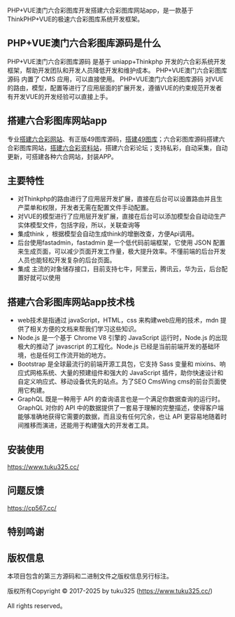 PHP+VUE澳门六合彩图库开发搭建六合彩图库网站app，是一款基于ThinkPHP+VUE的极速六合彩图库系统开发框架。

## PHP+VUE澳门六合彩图库源码是什么
PHP+VUE澳门六合彩图库源码 是基于 uniapp+Thinkphp 开发的六合彩系统开发框架，帮助开发团队和开发人员降低开发和维护成本。 PHP+VUE澳门六合彩图库源码 内置了 CMS 应用，可以直接使用。 PHP+VUE澳门六合彩图库源码 对VUE的路由，模型，配置等进行了应用层面的扩展开发，遵循VUE的约束规范开发者有开发VUE的开发经验可以直接上手。

## 搭建六合彩图库网站app
专业[搭建六合彩网站](https://www.tuku325.cc/?cate=7)、有正版49图库源码，[搭建49图库](https://www.tuku325.cc/?cate=3)；六合彩图库源码搭建六合彩图库网站，[搭建六合彩资料站](https://www.tuku325.cc/?tags=274)，搭建六合彩论坛；支持私彩，自动采集，自动更新，可搭建各种六合网站，封装APP。

## 主要特性

* 对Thinkphp的路由进行了应用层开发扩展，直接在后台可以设置路由并且生产菜单和权限，开发者无需在配置文件手动配置。
* 对VUE的模型进行了应用层开发扩展，直接在后台可以添加模型会自动动生产实体模型文件，包括字段，所以，关联查询等
* 集成think ，根据模型会自动生成think的增删改查，方便Api调用。
* 后台使用fastadmin，fastadmin 是一个低代码前端框架，它使用 JSON 配置来生成页面，可以减少页面开发工作量，极大提升效率。不懂前端的后台开发人员也能轻松开发复杂的后台页面。
* 集成 主流的对象储存接口，目前支持七牛，阿里云，腾讯云，华为云，后台配置好就可以使用

## 搭建六合彩图库网站app技术栈
- web技术是指通过 javaScript，HTML，css 来构建web应用的技术，mdn 提供了相关方便的文档来帮我们学习这些知识。
- Node.js 是一个基于 Chrome V8 引擎的 JavaScript 运行时，Node.js 的出现极大的推动了 javascript 的工程化。Node.js 已经是当前前端开发的基础环境，也是任何工作流开始的地方。
- Bootstrap 是全球最流行的前端开源工具包，它支持 Sass 变量和 mixins、响应式网格系统、大量的预建组件和强大的 JavaScript 插件，助你快速设计和自定义响应式、移动设备优先的站点。为了SEO CmsWing cms的前台页面使用它构建。
- GraphQL 既是一种用于 API 的查询语言也是一个满足你数据查询的运行时。 GraphQL 对你的 API 中的数据提供了一套易于理解的完整描述，使得客户端能够准确地获得它需要的数据，而且没有任何冗余，也让 API 更容易地随着时间推移而演进，还能用于构建强大的开发者工具。






## 安装使用

https://www.tuku325.cc/

## 问题反馈

https://cp567.cc/

## 特别鸣谢



## 版权信息
本项目包含的第三方源码和二进制文件之版权信息另行标注。

版权所有Copyright © 2017-2025 by tuku325 (https://www.tuku325.cc/)

All rights reserved。
